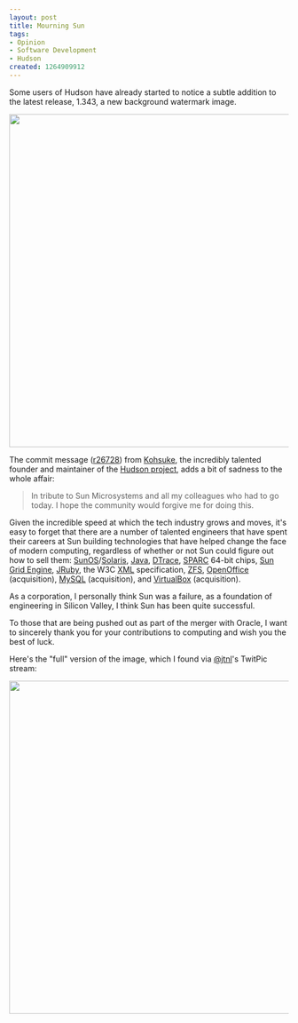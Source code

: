 ```yaml
--- 
layout: post
title: Mourning Sun
tags: 
- Opinion
- Software Development
- Hudson
created: 1264909912
---
```

Some users of Hudson have already started to notice a subtle addition to the latest release, 1.343, a new background watermark image.

<center><a href="http://agentdero.cachefly.net/scratch/hudson_1343.png"><img width="600" src="http://agentdero.cachefly.net/scratch/hudson_1343.png" border="0"/></a></center>

The commit message ([r26728](http://github.com/kohsuke/hudson/commit/7e1602415ce86fb6ed3630a9e8d6b86a99f6477e)) from <a id="aptureLink_beuDMdQyLf" href="http://twitter.com/kohsukekawa">Kohsuke</a>, the incredibly talented founder and maintainer of the <a id="aptureLink_iq9IUqnvlG" href="http://twitter.com/hudsonci">Hudson project</a>, adds a bit of sadness to the whole affair:<blockquote>In tribute to Sun Microsystems and all my colleagues who had to go today. 
I hope the community would forgive me for doing this. </blockquote>

Given the incredible speed at which the tech industry grows and moves, it's easy to forget that there are a number of talented engineers that have spent their careers at Sun building technologies that have helped change the face of modern computing, regardless of whether or not Sun could figure out how to sell them: <a id="aptureLink_lV3vSmeDpY" href="http://en.wikipedia.org/wiki/SunOS">SunOS</a>/<a id="aptureLink_eXvarQ2fAp" href="http://en.wikipedia.org/wiki/Solaris%20%28operating%20system%29">Solaris</a>, <a id="aptureLink_FpOrTgoKGX" href="http://en.wikipedia.org/wiki/Java%20%28programming%20language%29">Java</a>, <a id="aptureLink_FwpJ7pdCVJ" href="http://en.wikipedia.org/wiki/DTrace">DTrace</a>, <a id="aptureLink_p5b1rnrCvM" href="http://www.slideshare.net/pavelanni/sun-sparc-systems-historic-view">SPARC</a> 64-bit chips, <a id="aptureLink_vax0xgKGzx" href="http://en.wikipedia.org/wiki/Sun%20Grid%20Engine">Sun Grid Engine</a>, <a id="aptureLink_yqKUNGZA08" href="http://en.wikipedia.org/wiki/JRuby">JRuby</a>, the W3C <a id="aptureLink_BX8fOLXg1h" href="http://en.wikipedia.org/wiki/XML">XML</a> specification, <a id="aptureLink_6pAltRfGgE" href="http://en.wikipedia.org/wiki/ZFS">ZFS</a>, <a id="aptureLink_g6Nq6uBwMs" href="http://en.wikipedia.org/wiki/OpenOffice.org">OpenOffice</a> (acquisition), <a id="aptureLink_cmRhH6JoZP" href="http://en.wikipedia.org/wiki/MySQL">MySQL</a> (acquisition), and <a id="aptureLink_OS2nUnWdtm" href="http://en.wikipedia.org/wiki/VirtualBox">VirtualBox</a> (acquisition).

As a corporation, I personally think Sun was a failure, as a foundation of engineering in Silicon Valley, I think Sun has been quite successful.

To those that are being pushed out as part of the merger with Oracle, I want to sincerely thank you for your contributions to computing and wish you the best of luck.
<!--break-->
Here's the "full" version of the image, which I found via <a href="http://twitter.com/jtnl" target="_blank">@jtnl</a>'s TwitPic stream:
<center><a href="http://agentdero.cachefly.net/scratch/ripsun.jpg"><img width="600" src="http://agentdero.cachefly.net/scratch/ripsun.jpg" border="0"/></a></center>
